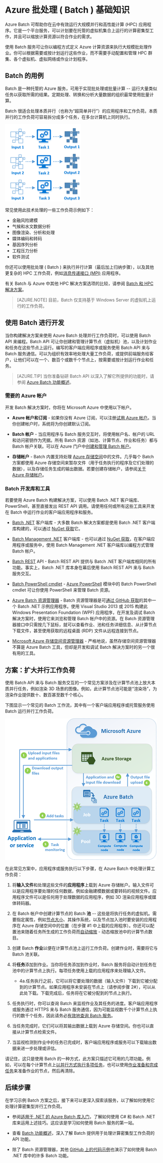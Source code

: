 <properties
	pageTitle="Azure Batch 服务基础知识 | Microsoft Azure"
	description="了解如何使用 Azure Batch 服务执行大规模并发工作负荷与 HPC 工作负荷"
	services="batch"
	documentationCenter=""
	authors="mmacy"
	manager="timlt"
	editor=""/>

<tags
	ms.service="batch"
	ms.date="02/16/2016"
	wacn.date="05/09/2016"/>

# Azure 批处理 ( Batch ) 基础知识

Azure Batch 可帮助你在云中有效运行大规模并行和高性能计算 (HPC) 应用程序。它是一个平台服务，可以计划要在托管的虚拟机集合上运行的计算密集型工作，并且可以缩放计算资源以符合作业的需求。

使用 Batch 服务可让你以编程方式定义 Azure 计算资源来执行大规模批处理作业。你可以根据需要或按计划运行这些作业，而不需要手动配置和管理 HPC 群集、各个虚拟机、虚拟网络或作业计划程序。

## Batch 的用例

Batch 是一种托管的 Azure 服务，可用于实现批处理或批量计算 -- 运行大量类似任务以获取所需的结果。定期处理、转换和分析大量数据的组织最常使用批量计算。

Batch 很适合处理本质并行（也称为“超简单并行”）的应用程序和工作负荷。本质并行的工作负荷可容易拆分成多个任务，在多台计算机上同时执行。

![并行任务][1]

常见使用此技术处理的一些工作负荷示例如下：

* 金融风险建模
* 气候和水文数据分析
* 图像渲染、分析和处理
* 媒体编码和转码
* 基因序列分析
* 工程压力分析
* 软件测试

你还可以使用批处理 ( Batch ) 来执行并行计算（最后加上归纳步骤），以及其他更复杂的 HPC 工作负荷，例如[消息传递接口 (MPI)](/documentation/articles/batch-mpi) 应用程序。

有关 Batch 与 Azure 中其他 HPC 解决方案选项的比较，请参阅 [Batch 和 HPC 解决方案](/documentation/articles/batch-hpc-solutions)。

>[AZURE.NOTE] 目前，Batch 仅支持基于 Windows Server 的虚拟机上运行的工作负荷。

## 使用 Batch 进行开发

当你构建解决方案来使用 Azure Batch 处理并行工作负荷时，可以使用 Batch API 来编程。Batch API 可让你创建和管理计算节点（虚拟机）池，以及计划作业和任务在这些节点上运行。编写的客户端应用程序或服务使用 Batch API 来与 Batch 服务通信。可以为组织有效率地处理大量工作负荷，或提供前端服务给客户，让他们可以在一个、数百个或数千个节点上，按需要或按计划运行作业和任务。

> [AZURE.TIP] 当你准备钻研 Batch API 以深入了解它所提供的功能时，请参阅 [Azure Batch 功能概述](/documentation/articles/batch-api-basics)。

### 需要的 Azure 帐户

开发 Batch 解决方案时，你将在 Microsoft Azure 中使用以下帐户。

- **Azure 帐户和订阅** - 如果你没有 Azure 订阅，可以注册[试用 Azure 帐户][free_account]。当你创建帐户时，系统将为你创建默认订阅。

- **Batch 帐户** - 当应用程序与 Batch 服务交互时，将使用帐户名、帐户的 URL 和访问密钥作为凭据。所有 Batch 资源（如池、计算节点、作业和任务）都与 Batch 帐户关联。可以在 Azure 门户中[创建和管理 Batch 帐户](/documentation/articles/batch-account-create-portal)。

- **存储帐户** - Batch 内置支持处理 [Azure 存储空间][azure_storage]中的文件。几乎每个 Batch 方案都使用 Azure 存储空间来暂存文件（用于任务执行的程序及它们处理的数据），以及存储任务生成的输出数据。若要创建存储帐户，请参阅[关于 Azure 存储帐户](/documentation/articles/storage-create-storage-account)。

### Batch 开发库和工具

若要使用 Azure Batch 构建解决方案，可以使用 Batch .NET 客户端库、PowerShell，甚至直接发出 REST API 调用。请使用任何或所有这些工具来开发在 Batch 中运行作业的客户端应用程序和服务。

- [Batch .NET][api_net] 客户端库 - 大多数 Batch 解决方案都是使用 Batch .NET 客户端库构建的，可以通过 [NuGet 获取][api_net_nuget]它。

- [Batch Management .NET][api_net_mgmt] 客户端库 - 也可以通过 [NuGet 获取][api_net_mgmt_nuget]，在客户端应用程序或服务中，使用 Batch Management .NET 客户端库以编程方式管理 Batch 帐户。

- [Batch REST][batch_rest] API - Batch REST API 提供与 Batch .NET 客户端库相同的所有功能。事实上，Batch .NET 库本身在幕后使用 Batch REST API 来与 Batch 服务交互。

- [Batch PowerShell cmdlet][batch_ps] - [Azure PowerShell](/documentation/articles/powershell-install-configure) 模块中的 Batch PowerShell cmdlet 可让你使用 PowerShell 来管理 Batch 资源。

- [Azure Batch 资源管理器][batch_explorer] - Batch 资源管理器是可[通过 GitHub 获取][github_samples]的其中一个 Batch .NET 示例应用程序。使用 Visual Studio 2013 或 2015 构建此 Windows Presentation Foundation (WPF) 应用程序，在开发及调试 Batch 解决方案时，使用它来浏览和管理 Batch 帐户中的资源。在 Batch 资源管理器接口中只需按几下鼠标，就可以查看作业、池和任务详细信息、从计算节点下载文件，甚至使用获取的远程桌面 (RDP) 文件从远程连接到节点。

- [Microsoft Azure 存储空间资源管理器][storage_explorer] - 严格地说，虽然存储空间资源管理器不算是 Azure Batch 工具，但却是开发和调试 Batch 解决方案时的另一个很有用的工具。

## 方案：扩大并行工作负荷

使用 Batch API 来与 Batch 服务交互的一个常见方案涉及在计算节点池上放大本质并行任务，例如渲染 3D 场景的图像。例如，此计算节点池可能是“渲染场”，为渲染作业提供数十、数百甚至数千个核心。

下图显示一个常见的 Batch 工作流，其中有一个客户端应用程序或托管服务使用 Batch 运行并行工作负荷。

![Batch 解决方案工作流][2]

在此常见方案中，应用程序或服务执行以下步骤，在 Azure Batch 中处理计算工作负荷：

1. 将**输入文件**和处理这些文件的**应用程序**上载到 Azure 存储帐户。输入文件可以是应用程序要处理的任何数据，例如金融建模数据或要转码的视频文件。应用程序文件可以是任何用于处理数据的应用程序，例如 3D 渲染应用程序或媒体转码器。

2. 在 Batch 帐户中创建计算节点的 Batch **池** -- 这些是将执行任务的虚拟机。需要指定属性，例如[节点大小](/documentation/articles/cloud-services-sizes-specs)、其操作系统，以及节点加入池时要安装的应用程序在 Azure 存储空间中的位置（在步骤 #1 中上载的应用程序）。你还可以配置池来随着任务所生成的工作负荷而[自动缩放](/documentation/articles/batch-automatic-scaling) - 动态缩放池中的计算节点数目。

3. 创建 Batch **作业**以便在计算节点池上运行工作负荷。创建作业时，需要将它与 Batch 池关联。

4. 将**任务**添加到作业。当你将任务添加到作业时，Batch 服务将自动计划任务在池中的计算节点上执行。每项任务使用上载的应用程序来处理输入文件。

    - 4a.任务执行之前，它可以将它要处理的数据（输入文件）下载到它被分配到的计算节点。如果应用程序未安装在节点上（请参阅步骤 2#），可以从此处下载。下载完成后，任务将在它被分配到的节点上执行。

5. 任务执行时，你可以查询 Batch 来监视作业及其任务的进度。客户端应用程序或服务通过 HTTPS 来与 Batch 服务通信，因为可能监视数千个计算节点上执行的数千个任务，因此请务必[有效地查询 Batch 服务](/documentation/articles/batch-efficient-list-queries)。

6. 当任务完成时，它们可以将其输出数据上载到 Azure 存储空间。你也可以直接从计算节点检索文件。

7. 当监视检测到作业中的任务已完成时，客户端应用程序或服务可以下载输出数据来进一步处理或评估。

请记住，这只是使用 Batch 的一种方式，此方案只描述它可用的几项功能。例如，可以在每个计算节点上[以并行方式执行多项任务](batch-parallel-node-tasks.md)，也可以使用[作业准备和完成任务](/documentation/articles/batch-job-prep-release)来准备作业的节点，然后再清除。

## 后续步骤

在学习示例 Batch 方案之后，接下来可以更深入探索该服务，以了解如何使用它处理计算密集型并行工作负荷。

- 参阅[适用于 .NET 的 Azure Batch 库入门](/documentation/articles/batch-dotnet-get-started)，了解如何使用 C# 和 Batch .NET 库来运用上述技巧。这应该是学习如何使用 Batch 服务的第一站。

- 查看 [Batch 功能概述](/documentation/articles/batch-api-basics)，深入了解 Batch 提供用于处理计算密集型工作负荷的 API 功能。

- 除了 Batch 资源管理器，其他 [GitHub 上的代码示例][github_samples]也演示了如何使用 Batch .NET 库中的许多 Batch 功能。



[azure_storage]: /services/storage/
[api_net]: https://msdn.microsoft.com/library/azure/mt348682.aspx
[api_net_nuget]: https://www.nuget.org/packages/Azure.Batch/
[api_net_mgmt]: https://msdn.microsoft.com/library/azure/mt463120.aspx
[api_net_mgmt_nuget]: https://www.nuget.org/packages/Microsoft.Azure.Management.Batch/
[batch_explorer]: https://github.com/Azure/azure-batch-samples/tree/master/CSharp/BatchExplorer
[batch_ps]: https://msdn.microsoft.com/library/azure/mt125957.aspx
[batch_rest]: https://msdn.microsoft.com/library/azure/Dn820158.aspx

[free_account]: /pricing/1rmb-trial/
[github_samples]: https://github.com/Azure/azure-batch-samples

[storage_explorer]: http://storageexplorer.com/

[1]: ./media/batch-technical-overview/tech_overview_01.png
[2]: ./media/batch-technical-overview/tech_overview_02.png

<!---HONumber=Mooncake_0405_2016-->